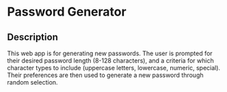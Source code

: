 # Password Generator

## Description

This web app is for generating new passwords. The user is prompted for their desired password length (8-128 characters), and a criteria for which character types to include (uppercase letters, lowercase, numeric, special). Their preferences are then used to generate a new password through random selection. 